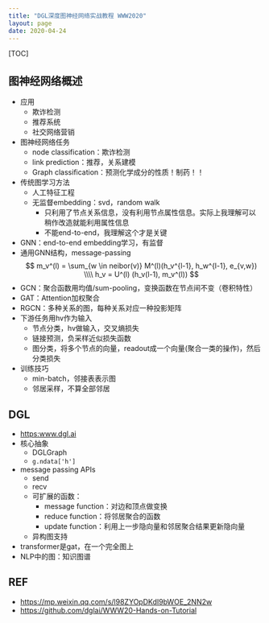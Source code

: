 ```yaml
---
title: "DGL深度图神经网络实战教程 WWW2020"
layout: page
date: 2020-04-24
---
```

[TOC]


## 图神经网络概述
- 应用
    - 欺诈检测
    - 推荐系统
    - 社交网络营销
- 图神经网络任务
    - node classification：欺诈检测
    - link prediction：推荐，关系建模
    - Graph classification：预测化学成分的性质！制药！！
- 传统图学习方法
    - 人工特征工程
    - 无监督embedding：svd，random walk
        - 只利用了节点关系信息，没有利用节点属性信息。实际上我理解可以稍作改造就能利用属性信息
        - 不能end-to-end，我理解这个才是关键
- GNN：end-to-end embedding学习，有监督
- 通用GNN结构，message-passing
$$
m_v^(l) = \sum_{w \in neibor(v)} M^(l)(h_v^{l-1}, h_w^{l-1}, e_{v,w}) \\\\
h_v = U^(l) (h_v(l-1), m_v^(l))
$$
- GCN：聚合函数用均值/sum-pooling，变换函数在节点间不变（卷积特性）
- GAT：Attention加权聚合
- RGCN：多种关系的图，每种关系对应一种投影矩阵
- 下游任务用hv作为输入
    - 节点分类，hv做输入，交叉熵损失
    - 链接预测，负采样近似损失函数
    - 图分类，将多个节点的向量，readout成一个向量(聚合一类的操作)，然后分类损失
- 训练技巧
    - min-batch，邻接表表示图
    - 邻居采样，不算全部邻居

## DGL
- <https:www.dgl.ai>
- 核心抽象
    - DGLGraph
    - `g.ndata['h']`
- message passing APIs
    - send
    - recv
    - 可扩展的函数：
        - message function：对边和顶点做变换
        - reduce function：将邻居聚合的函数
        - update function：利用上一步隐向量和邻居聚合结果更新隐向量
    - 异构图支持
- transformer是gat，在一个完全图上
- NLP中的图：知识图谱



## REF
- <https://mp.weixin.qq.com/s/l98ZYOpDKdI9bWOE_2NN2w>
- <https://github.com/dglai/WWW20-Hands-on-Tutorial>
